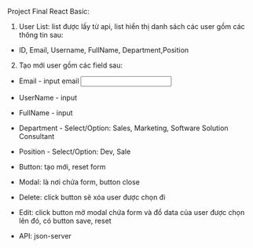 Project Final React Basic:

1. User List: list được lấy từ api, list hiển thị danh sách các user gồm các thông tin sau:

- ID, Email, Username, FullName, Department,Position

2. Tạo mới user gồm các field sau:

- Email - input email <input type="email"/>
- UserName - input
- FullName - input
- Department - Select/Option: Sales, Marketing, Software Solution Consultant
- Position - Select/Option: Dev, Sale
- Button: tạo mới, reset form
- Modal: là nơi chứa form, button close

- Delete: click button sẽ xóa user được chọn đi
- Edit: click button mở modal chứa form và đổ data của user được chọn lên đó, có button save, reset

- API: json-server
